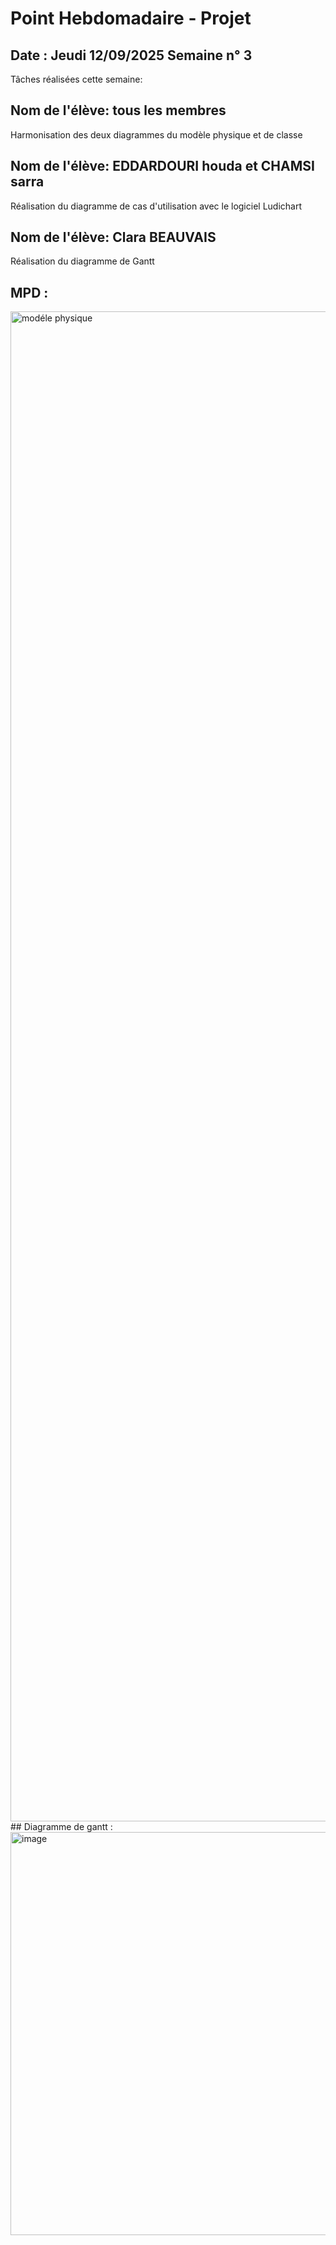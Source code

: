 # Point Hebdomadaire - Projet

## Date : Jeudi 12/09/2025 Semaine n° 3

Tâches réalisées cette semaine:
## Nom de l'élève: tous les membres
Harmonisation des deux diagrammes du modèle physique et de classe 
## Nom de l'élève: EDDARDOURI houda et CHAMSI sarra
Réalisation du diagramme de cas d'utilisation avec le logiciel Ludichart 
## Nom de l'élève: Clara BEAUVAIS
Réalisation du diagramme de Gantt


## MPD :
<img width="2345" height="2416" alt="modéle physique" src="https://github.com/user-attachments/assets/19565ccf-a4d2-452f-82a0-707b67c64fbc" />
## Diagramme de gantt :
<img width="1633" height="645" alt="image" src="https://github.com/user-attachments/assets/318f5ebb-5619-4564-a8bd-a4e45ccfc385" />




